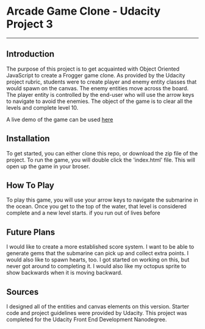 # Arcade Game Clone - Udacity Project 3
---
## Introduction
The purpose of this project is to get acquainted with Object Oriented JavaScript to create a Frogger game clone. As provided by the Udacity project rubric, students were to create player and enemy entity classes that would spawn on the canvas. The enemy entities move across the board. The player entity is controlled by the end-user who will use the arrow keys to navigate to avoid the enemies. The object of the game is to clear all the levels and complete level 10. 

A live demo of the game can be used [here](http://udacity.foxifly.net/FroggerClone/Arcade%20Game%20Clone/)

## Installation 
To get started, you can either clone this repo, or download the zip file of the project. To run the game, you will double click the 'index.html' file. This will open up the game in your broser. 

## How To Play
To play this game, you will use your arrow keys to navigate the submarine in the ocean. Once you get to the top of the water, that level is considered complete and a new level starts. if you run out of lives before 

## Future Plans
I would like to create a more established score system. I want to be able to generate gems that the submarine can pick up and collect extra points. I would also like to spawn hearts, too. I got started on working on this, but never got around to completing it. I would also like my octopus sprite to show backwards when it is moving backward. 

## Sources
I designed all of the entities and canvas elements on this version. Starter code and project guidelines were provided by Udacity. This project was completed for the Udacity Front End Development Nanodegree. 
